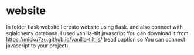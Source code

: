 # website

In folder flask website I create website using flask.
and also connect with sqlalchemy database.
I used vanilla-tilt javascript You can download it from https://micku7zu.github.io/vanilla-tilt.js/
(read caption so You can connect javascript to your project)
